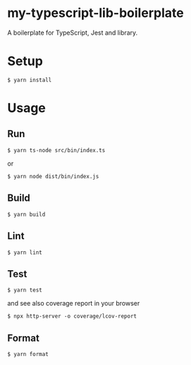 # my-typescript-lib-boilerplate

A boilerplate for TypeScript, Jest and library.

# Setup

```
$ yarn install
```

# Usage

## Run

```
$ yarn ts-node src/bin/index.ts
```

or

```
$ yarn node dist/bin/index.js
```

## Build

```
$ yarn build
```

## Lint

```
$ yarn lint
```

## Test

```
$ yarn test
```

and see also coverage report in your browser

```
$ npx http-server -o coverage/lcov-report
```

## Format

```
$ yarn format
```
